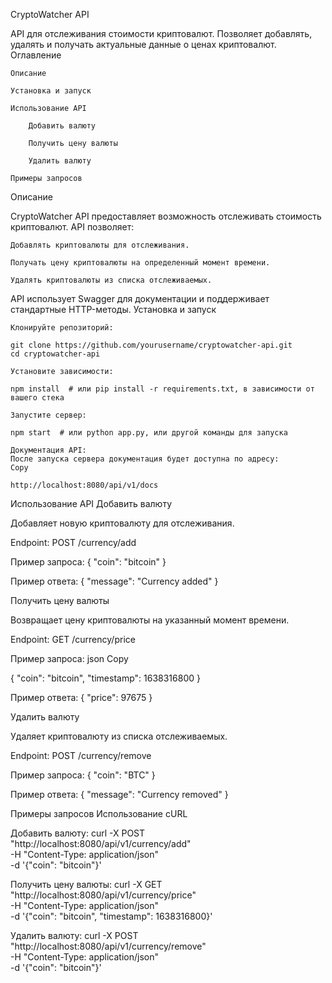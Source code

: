 CryptoWatcher API

API для отслеживания стоимости криптовалют. Позволяет добавлять, удалять и получать актуальные данные о ценах криптовалют.
Оглавление

    Описание

    Установка и запуск

    Использование API

        Добавить валюту

        Получить цену валюты

        Удалить валюту

    Примеры запросов 

Описание

CryptoWatcher API предоставляет возможность отслеживать стоимость криптовалют. API позволяет:

    Добавлять криптовалюты для отслеживания.

    Получать цену криптовалюты на определенный момент времени.

    Удалять криптовалюты из списка отслеживаемых.

API использует Swagger для документации и поддерживает стандартные HTTP-методы.
Установка и запуск

    Клонируйте репозиторий:    

    git clone https://github.com/yourusername/cryptowatcher-api.git
    cd cryptowatcher-api

    Установите зависимости:    

    npm install  # или pip install -r requirements.txt, в зависимости от вашего стека

    Запустите сервер:  

    npm start  # или python app.py, или другой команды для запуска

    Документация API:
    После запуска сервера документация будет доступна по адресу:
    Copy

    http://localhost:8080/api/v1/docs

Использование API
Добавить валюту

Добавляет новую криптовалюту для отслеживания.

Endpoint: POST /currency/add

Пример запроса:
{
  "coin": "bitcoin"
}

Пример ответа:
{
  "message": "Currency added"
}

Получить цену валюты

Возвращает цену криптовалюты на указанный момент времени.

Endpoint: GET /currency/price

Пример запроса:
json
Copy

{
  "coin": "bitcoin",
  "timestamp": 1638316800
}

Пример ответа:
{
  "price": 97675
}

Удалить валюту

Удаляет криптовалюту из списка отслеживаемых.

Endpoint: POST /currency/remove

Пример запроса:
{
  "coin": "BTC"
}

Пример ответа:
{
  "message": "Currency removed"
}

Примеры запросов
Использование cURL

Добавить валюту:
curl -X POST "http://localhost:8080/api/v1/currency/add" \
-H "Content-Type: application/json" \
-d '{"coin": "bitcoin"}'

Получить цену валюты:
curl -X GET "http://localhost:8080/api/v1/currency/price" \
-H "Content-Type: application/json" \
-d '{"coin": "bitcoin", "timestamp": 1638316800}'

Удалить валюту:
curl -X POST "http://localhost:8080/api/v1/currency/remove" \
-H "Content-Type: application/json" \
-d '{"coin": "bitcoin"}'
